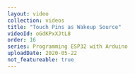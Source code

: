 ```yaml
---
layout: video
collection: videos
title: "Touch Pins as Wakeup Source"
videoId: oGdKPxXJtL8
order: 16
series: Programming ESP32 with Arduino
uploadDate: 2020-05-22
not_featureable: true
---
```


